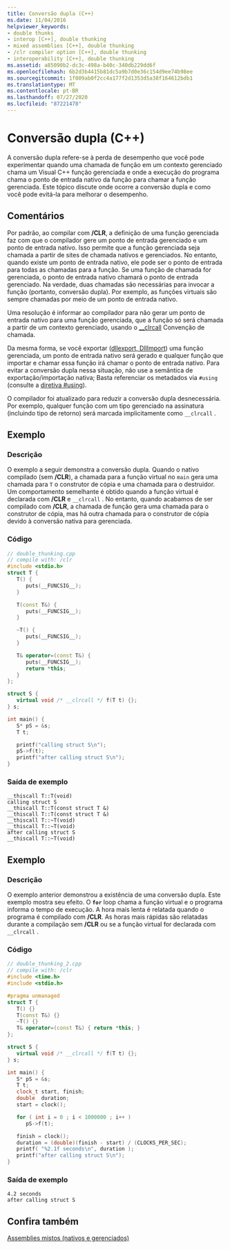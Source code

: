 ```yaml
---
title: Conversão dupla (C++)
ms.date: 11/04/2016
helpviewer_keywords:
- double thunks
- interop [C++], double thunking
- mixed assemblies [C++], double thunking
- /clr compiler option [C++], double thunking
- interoperability [C++], double thunking
ms.assetid: a85090b2-dc3c-498a-b40c-340db229dd6f
ms.openlocfilehash: 6b2d3b4415b81dc5a9b7d0e36c154d9ee74b98ee
ms.sourcegitcommit: 1f009ab0f2cc4a177f2d1353d5a38f164612bdb1
ms.translationtype: MT
ms.contentlocale: pt-BR
ms.lasthandoff: 07/27/2020
ms.locfileid: "87221478"
---
```

# <a name="double-thunking-c"></a>Conversão dupla (C++)

A conversão dupla refere-se à perda de desempenho que você pode experimentar quando uma chamada de função em um contexto gerenciado chama um Visual C++ função gerenciada e onde a execução do programa chama o ponto de entrada nativo da função para chamar a função gerenciada. Este tópico discute onde ocorre a conversão dupla e como você pode evitá-la para melhorar o desempenho.

## <a name="remarks"></a>Comentários

Por padrão, ao compilar com **/CLR**, a definição de uma função gerenciada faz com que o compilador gere um ponto de entrada gerenciado e um ponto de entrada nativo. Isso permite que a função gerenciada seja chamada a partir de sites de chamada nativos e gerenciados. No entanto, quando existe um ponto de entrada nativo, ele pode ser o ponto de entrada para todas as chamadas para a função. Se uma função de chamada for gerenciada, o ponto de entrada nativo chamará o ponto de entrada gerenciado. Na verdade, duas chamadas são necessárias para invocar a função (portanto, conversão dupla). Por exemplo, as funções virtuais são sempre chamadas por meio de um ponto de entrada nativo.

Uma resolução é informar ao compilador para não gerar um ponto de entrada nativo para uma função gerenciada, que a função só será chamada a partir de um contexto gerenciado, usando o [__clrcall](../cpp/clrcall.md) Convenção de chamada.

Da mesma forma, se você exportar ([dllexport, DllImport](../cpp/dllexport-dllimport.md)) uma função gerenciada, um ponto de entrada nativo será gerado e qualquer função que importar e chamar essa função irá chamar o ponto de entrada nativo. Para evitar a conversão dupla nessa situação, não use a semântica de exportação/importação nativa; Basta referenciar os metadados via `#using` (consulte a [diretiva #using](../preprocessor/hash-using-directive-cpp.md)).

O compilador foi atualizado para reduzir a conversão dupla desnecessária. Por exemplo, qualquer função com um tipo gerenciado na assinatura (incluindo tipo de retorno) será marcada implicitamente como `__clrcall` .

## <a name="example"></a>Exemplo

### <a name="description"></a>Descrição

O exemplo a seguir demonstra a conversão dupla. Quando o nativo compilado (sem **/CLR**), a chamada para a função virtual no `main` gera uma chamada para `T` o construtor de cópia e uma chamada para o destruidor. Um comportamento semelhante é obtido quando a função virtual é declarada com **/CLR** e `__clrcall` . No entanto, quando acabamos de ser compilado com **/CLR**, a chamada de função gera uma chamada para o construtor de cópia, mas há outra chamada para o construtor de cópia devido à conversão nativa para gerenciada.

### <a name="code"></a>Código

```cpp
// double_thunking.cpp
// compile with: /clr
#include <stdio.h>
struct T {
   T() {
      puts(__FUNCSIG__);
   }

   T(const T&) {
      puts(__FUNCSIG__);
   }

   ~T() {
      puts(__FUNCSIG__);
   }

   T& operator=(const T&) {
      puts(__FUNCSIG__);
      return *this;
   }
};

struct S {
   virtual void /* __clrcall */ f(T t) {};
} s;

int main() {
   S* pS = &s;
   T t;

   printf("calling struct S\n");
   pS->f(t);
   printf("after calling struct S\n");
}
```

### <a name="sample-output"></a>Saída de exemplo

```
__thiscall T::T(void)
calling struct S
__thiscall T::T(const struct T &)
__thiscall T::T(const struct T &)
__thiscall T::~T(void)
__thiscall T::~T(void)
after calling struct S
__thiscall T::~T(void)
```

## <a name="example"></a>Exemplo

### <a name="description"></a>Descrição

O exemplo anterior demonstrou a existência de uma conversão dupla. Este exemplo mostra seu efeito. O **`for`** loop chama a função virtual e o programa informa o tempo de execução. A hora mais lenta é relatada quando o programa é compilado com **/CLR**. As horas mais rápidas são relatadas durante a compilação sem **/CLR** ou se a função virtual for declarada com `__clrcall` .

### <a name="code"></a>Código

```cpp
// double_thunking_2.cpp
// compile with: /clr
#include <time.h>
#include <stdio.h>

#pragma unmanaged
struct T {
   T() {}
   T(const T&) {}
   ~T() {}
   T& operator=(const T&) { return *this; }
};

struct S {
   virtual void /* __clrcall */ f(T t) {};
} s;

int main() {
   S* pS = &s;
   T t;
   clock_t start, finish;
   double  duration;
   start = clock();

   for ( int i = 0 ; i < 1000000 ; i++ )
      pS->f(t);

   finish = clock();
   duration = (double)(finish - start) / (CLOCKS_PER_SEC);
   printf( "%2.1f seconds\n", duration );
   printf("after calling struct S\n");
}
```

### <a name="sample-output"></a>Saída de exemplo

```
4.2 seconds
after calling struct S
```

## <a name="see-also"></a>Confira também

[Assemblies mistos (nativos e gerenciados)](../dotnet/mixed-native-and-managed-assemblies.md)
